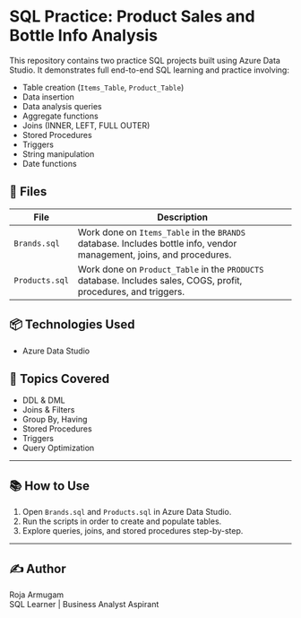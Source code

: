 # SQL Practice: Product Sales and Bottle Info Analysis

This repository contains two practice SQL projects built using Azure Data Studio. It demonstrates full end-to-end SQL learning and practice involving:

- Table creation (`Items_Table`, `Product_Table`)
- Data insertion
- Data analysis queries
- Aggregate functions
- Joins (INNER, LEFT, FULL OUTER)
- Stored Procedures
- Triggers
- String manipulation
- Date functions

## 🔧 Files

| File         | Description |
|--------------|-------------|
| `Brands.sql` | Work done on `Items_Table` in the `BRANDS` database. Includes bottle info, vendor management, joins, and procedures. |
| `Products.sql` | Work done on `Product_Table` in the `PRODUCTS` database. Includes sales, COGS, profit, procedures, and triggers. |

## 📦 Technologies Used

- Azure Data Studio

## 🧠 Topics Covered

- DDL & DML
- Joins & Filters
- Group By, Having
- Stored Procedures
- Triggers
- Query Optimization

---

## 📚 How to Use

1. Open `Brands.sql` and `Products.sql` in Azure Data Studio.
2. Run the scripts in order to create and populate tables.
3. Explore queries, joins, and stored procedures step-by-step.

---

## ✍️ Author

Roja Armugam  
SQL Learner | Business Analyst Aspirant

